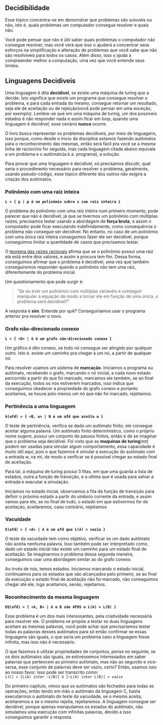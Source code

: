 ## Decidibilidade

Esse tópico concentra-se em demonstrar que problemas são soluvéis ou não, isto é, quais problemas um computador consegue resolver e quais não.  

Você pode pensar que não é útil saber quais problemas o computador não consegue resolver, mas você verá que isso o ajudará a concentrar seus esforços na simplificação e alteração de problemas que você sabe que não são resolvíveis para todos os casos. Além disso, isso o ajuda a compreender melhor a computação, uma vez que você entende seus limites.

## Linguagens Decidiveis

Uma linguagem é dita **decidível**, se existe uma máquina de turing que a decide. Isto significa que existe um programa que consegue resolver o problema, e para cada entrada do mesmo, consegue retornar um resultado, seja ele de aceitação ou de rejeição(você pode pensar em uma exceção, por exemplo). Lembre-se que em uma máquina de turing, um dos possíveis estados é não responder nada e assim ficar em loop, quando uma linguagem é decidível, esse cenário **nunca** ocorre.

O livro busca representar os problemas decidiveis, por meio de linguagens, isso porque, como desde o ínicio da disciplina estamos fazendo autômatos para o reconhecimento das mesmas, então será fácil pra você se a mesma linha de raciocínio for seguida, mas cada linguagem citada abaixo equivale a um problema e o autômato(a.k.a. programa), a solução.

Para provar que uma linguagem é decidível, só precisamos discutir, qual seria o procedimento necessário para resolver o problema, geralmente, usando pseudo-código, esse tópico diferente dos outros não exigirá a criação dos autômatos.

### Polinômio com uma raiz inteira

**`L = { p | p é um polinômio sobre x com raiz inteira }`**

O problema do polinômio com uma raiz inteira num primeiro momento, pode parecer que não é decidivel, já que se tivermos um polinômio com múltiplas raízes, precisamos testar usando a abordagem de **força bruta**, e assim o computador pode ficar executando indefinidamente, como consequência o problema não consegue ser decidível. No entanto, no caso de um polinômio com uma única raiz inteira conseguimos fazer ele ser decídivel, porque conseguimos limitar a quantidade de casos que precisamos testar.

O [teorema das raizes racionais](https://pt.wikipedia.org/wiki/Teorema_das_ra%C3%ADzes_racionais) afirma que se o polinômio possui uma raiz ela está entre dois valores, e assim a procura tem fim. Dessa forma, conseguimos afirmar que o problema é decidível, uma vez que também conseguiremos responder quando o polinômio não tem uma raiz, diferentemente do problema inicial.

Um questionamento que pode surgir é:
> "Se eu tiver um polinômio com múltiplas variavéis e conseguir manipular a equação de modo a tornar ele em função de uma única, o problema será decidivel?"

A resposta é **sim**. Entende por quê? Conseguiriamos usar o programa anterior pra resolver o novo.

### Grafo não-direcionado conexo

**`L = { <G> | G é um grafo não-direcionado conexo }`**

Um gráfico é dito conexo, se todo nó consegue ser atingido por qualquer outro. Isto é. existe um caminho pra chegar a um nó, a partir de qualquer nó.

Para resolver usamos um sistema de **marcação**. Iniciamos o programa ou autômato, recebendo o grafo, marcando o nó inicial, a cada novo estado percorrido a partir do que foi marcado, marcamos ele também, se ao final da execução, todos os nós estiverem marcados, isso indica que conseguimos obedecer a propriedade do grafo conexo e portanto aceitamos, se houve pelo menos um nó que não foi marcado, rejeitamos.

### Pertinência a uma linguagem

**`A(afd) = { <B, w> | B é um afd que aceita w }`**

O teste de pertinência, verifica se dado um autômato finito, ele consegue aceitar alguma palavra. Um autômato finito determínistico, como o próprio nome sugere, possui um conjunto de passos finitos, então é de se imaginar que o problema seja decidível. Foi visto que as **maquinas de turing**(mt) podem ser usadas para simular algum comportamento, essa capacidade é muito útil aqui, pois o que fazemos é simular a execução do autômato com a entrada w, na mt, de modo a verificar se é possível chegar ao estado final de aceitação.

Para tal. a máquina de turing possui 3 fitas, em que uma guarda a lista de estados, outra a função de transição, e a ultima que é usada para salvar a entrada e  executar a simulação.

Iniciamos no estado inicial, observamos a fita da função de transição para definir o próximo estado a partir do símbolo corrente da entrada, e assim vamos para ele, se no final de tudo, o estado em que estivermos for de aceitação, aceitaremos, caso contrário, rejeitamos.

### Vacuidade

**`E(afd) = { <A> | A é um afd que L(A) = vazia }`**

O teste da vacuidade tem como objetivo, verificar se um dado autômato não aceita nenhuma palavra. Isso também pode ser interpretado como, dado um estado inicial não existe um caminho para um estado final de aceitação. Se imaginarmos o problema dessa segunda maneira, conseguimos usar uma abordagem similar ao do grafo conexo.

Ao invés de nós, temos estados. Iniciamos marcando o estado inicial, continuamos para os estados que são alcançados pelo primeiro, se ao final da execução o estado final de aceitação não foi marcado, não conseguimos chegar até ele, logo aceitamos, senão, rejeitamos.

### Reconhecimento da mesma linguagem

**`EQ(afd) = { <A, B> | A e B são AFDS e L(A) = L(B) }`**

Esse problema é um dos mais interessantes, pela criatividade necessária para resolver ele. O problema se propõe a testar se duas linguagens aceitam as mesmas palavras, você pode achar que precisaríamos testar todas as palavras desses autômatos para só então confirmar se essas linguagens são iguais, o que seria um problema caso a linguagem fosse infinita, mas isso não é necessário.

O que fazemos é utilizar propriedades de conjuntos, pense no seguinte, se os dois autômatos são iguais, se estivéssemos interessados em saber palavras que pertencem ao primeiro autômato, mas não ao segundo e vice-versa, esse conjunto de palavras deve ser vazio, certo?
Então, usamos isso ao nosso favor. Isso pode ser transcrito como:  
`L(C) = [L(A) inter ~L(B)] U [~L(A) inter L(B)] = vazio`

Do primeiro capítulo, vimos que os autômatos são fechados para todas as operações, então tendo em mão o autômato da linguagem C, basta executarmos o autômato do teste da vacuidade, se o mesmo aceita, aceitaremos e se o mesmo rejeita, rejeitaremos. A linguagem consegue ser decídivel, porque apenas manipulamos os estados do autômato, não simulamos uma execução com infinitas palavras, devido a isso conseguimos garantir a resposta.


